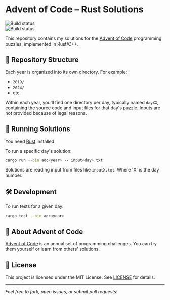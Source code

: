 # Advent of Code – Rust Solutions

![Build status](https://github.com/mmacz/aoc/actions/workflows/aoc2024.yml/badge.svg)
\
![Build status](https://github.com/mmacz/aoc/actions/workflows/aoc2019.yml/badge.svg)

This repository contains my solutions for the [Advent of Code](https://adventofcode.com/) programming puzzles, implemented in Rust/C++.

## 📁 Repository Structure

Each year is organized into its own directory. For example:
- `2019/`
- `2024/`
- etc.

Within each year, you'll find one directory per day, typically named `dayXX`, containing the source code and input files for that day's puzzle. Inputs are not provided because of legal reasons.

## 🚀 Running Solutions

You need [Rust](https://www.rust-lang.org/) installed.

To run a specific day's solution:
```bash
cargo run --bin aoc<year> -- input<day>.txt
```

Solutions are reading input from files like `inputX.txt`. Where 'X' is the day number.

## 🛠️ Development

To run tests for a given day:
```bash
cargo test --bin aoc<year>
```

## 🌟 About Advent of Code

[Advent of Code](https://adventofcode.com/) is an annual set of programming challenges. You can try them yourself or learn from others' solutions.

## 📄 License

This project is licensed under the MIT License. See [LICENSE](LICENSE) for details.

---

*Feel free to fork, open issues, or submit pull requests!*

